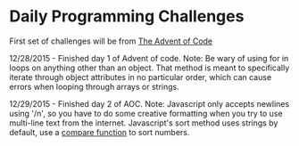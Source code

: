 # Daily Programming Challenges

First set of challenges will be from [The Advent of Code](http://adventofcode.com/)

12/28/2015 - Finished day 1 of Advent of code. Note: Be wary of using for in loops on anything other than an object. That method is meant to specifically iterate through object attributes in no particular order, which can cause errors when looping through arrays or strings.

12/29/2015 - Finished day 2 of AOC. Note: Javascript only accepts newlines using '/n', so you have to do some creative formatting when you try to use multi-line text from the internet. Javascript's sort method uses strings by default, use a [compare function](http://www.w3schools.com/jsref/jsref_sort.asp) to sort numbers.
